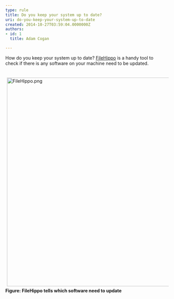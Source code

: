 ```yaml
---
type: rule
title: Do you keep your system up to date?
uri: do-you-keep-your-system-up-to-date
created: 2014-10-27T03:59:04.0000000Z
authors:
- id: 1
  title: Adam Cogan

---
```




<span class='intro'> ​How do you keep your system up to date? <a href="http&#58;//filehippo.com/default.aspx">FileHippo​</a> is a handy tool​ to check if there is any software on your machine need to be updated. </span>

<p>​<img src="/PublishingImages/FileHippo.png" alt="FileHippo.png" style="margin&#58;5px;width&#58;650px;" /><br><strong>Figure&#58; FileHippo tells which software need to update</strong></p>


